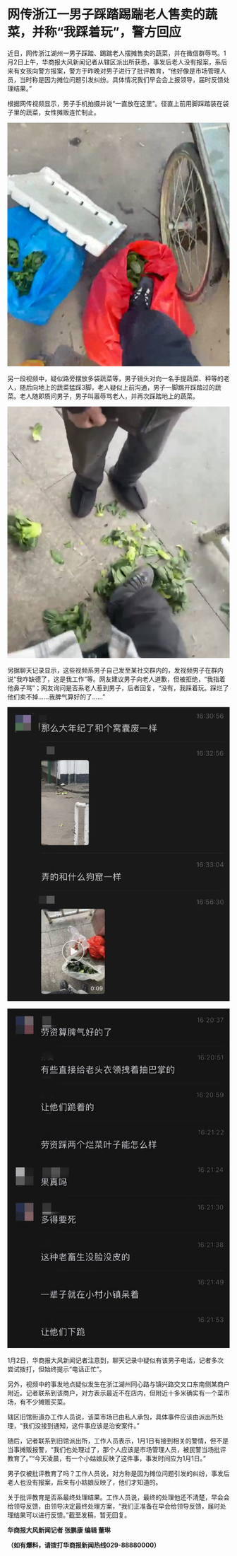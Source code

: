 # 网传浙江一男子踩踏踢踹老人售卖的蔬菜，并称“我踩着玩”，警方回应

近日，网传浙江湖州一男子踩踏、踢踹老人摆摊售卖的蔬菜，并在微信群辱骂。1月2日上午，华商报大风新闻记者从辖区派出所获悉，事发后老人没有报案，系后来有女孩向警方报案，警方于昨晚对男子进行了批评教育，“他好像是市场管理人员，当时称是因为摊位问题引发纠纷。具体情况我们早会会上报领导，届时反馈处理结果。”

根据网传视频显示，男子手机拍摄并说“一直放在这里”。径直上前用脚踩踏装在袋子里的蔬菜，女性摊贩连忙制止。

![907f4ec10d73b4526614b76c027b556e.jpg](https://raw.githubusercontent.com/qqhsx/qqnews_image/main/2024/01/02/网传浙江一男子踩踏踢踹老人售卖的蔬菜，并称“我踩着玩”，警方回应/907f4ec10d73b4526614b76c027b556e.jpg)

另一段视频中，疑似路旁摆放多袋蔬菜等，男子镜头对向一名手提蔬菜、秤等的老人，随后向地上的蔬菜猛踩3脚，老人疑似上前沟通，男子一脚踹开踩踏过的蔬菜。老人随即质问男子，男子叫嚣辱骂老人，并再次踩踏地上的蔬菜。

![79e5452b8123ae05cbb8bcdc45578af6.jpg](https://raw.githubusercontent.com/qqhsx/qqnews_image/main/2024/01/02/网传浙江一男子踩踏踢踹老人售卖的蔬菜，并称“我踩着玩”，警方回应/79e5452b8123ae05cbb8bcdc45578af6.jpg)

另据聊天记录显示，这些视频系男子自己发至某社交群内的，发视频男子在群内说“我咋缺德了，这是我工作”等。网友建议男子向老人道歉，但被拒绝，“我指着他鼻子骂”；网友询问是否系老人惹到男子，后者回复，“没有，我踩着玩。踩烂了他们卖不掉……我脾气算好的了……”

![fdf90672e395cd0a8943b6908077208c.jpg](https://raw.githubusercontent.com/qqhsx/qqnews_image/main/2024/01/02/网传浙江一男子踩踏踢踹老人售卖的蔬菜，并称“我踩着玩”，警方回应/fdf90672e395cd0a8943b6908077208c.jpg)

![aeb0c76e1b0a836fb6d7742f20598371.jpg](https://raw.githubusercontent.com/qqhsx/qqnews_image/main/2024/01/02/网传浙江一男子踩踏踢踹老人售卖的蔬菜，并称“我踩着玩”，警方回应/aeb0c76e1b0a836fb6d7742f20598371.jpg)

1月2日，华商报大风新闻记者注意到，聊天记录中疑似有该男子电话，记者多次尝试拨打，但始终提示“电话正忙”。

另外，视频中的事发地点疑似发生在浙江湖州同心路与镇兴路交叉口东南侧某商户附近。记者联系到该商户，对方表示最近不在店内，但附近十多米确实有一个菜市场，有不少摊贩买菜。

辖区旧馆街道办工作人员说，该菜市场已由私人承包，具体事件应该由派出所处理，“我们没接到通知，这件事应该是治安案件。”

随后，记者联系到旧馆派出所，工作人员表示，1月1日有接到相关的警情，但不是当事摊贩报警，“我们也处理过了，那个人应该是市场管理人员，被民警当场批评教育了。”“今天凌晨，有一个小姑娘反映了这件事，事发时间应为1月1日。”

男子仅被批评教育了吗？工作人员说，对方称是因为摊位问题引发的纠纷，事发后老人也没有报案，后来有小姑娘反映了，他们才知道的。

关于批评教育是否系最终处理结果。工作人员说，最终的处理他还不清楚，早会会给领导反馈，由领导决定最终处理方案，“我们正准备在早会给领导反馈，届时处理结果可以进行反馈。”截至发稿，暂无回复。

**华商报大风新闻记者 张鹏康 编辑 董琳**

**（如有爆料，请拨打华商报新闻热线029-88880000）**

